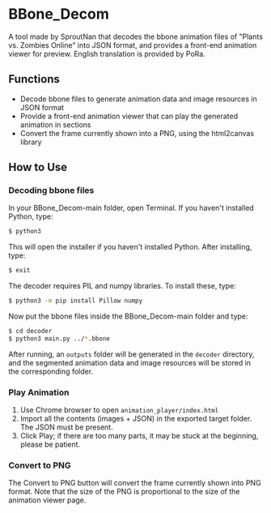 # BBone_Decom

A tool made by SproutNan that decodes the bbone animation files of "Plants vs. Zombies Online" into JSON format, and provides a front-end animation viewer for preview. English translation is provided by PoRa.

## Functions

- Decode bbone files to generate animation data and image resources in JSON format
- Provide a front-end animation viewer that can play the generated animation in sections
- Convert the frame currently shown into a PNG, using the html2canvas library

## How to Use

### Decoding bbone files

In your BBone_Decom-main folder, open Terminal. If you haven't installed Python, type:

```bash
$ python3
```

This will open the installer if you haven't installed Python. After installing, type:

```bash
$ exit
```

The decoder requires PIL and numpy libraries. To install these, type:

```bash
$ python3 -m pip install Pillow numpy
```

Now put the bbone files inside the BBone_Decom-main folder and type:

```bash
$ cd decoder
$ python3 main.py ../*.bbone
```

After running, an `outputs` folder will be generated in the `decoder` directory, and the segmented animation data and image resources will be stored in the corresponding folder.

### Play Animation

1. Use Chrome browser to open `animation_player/index.html`
2. Import all the contents (images + JSON) in the exported target folder. The JSON must be present.
3. Click Play; if there are too many parts, it may be stuck at the beginning, please be patient.

### Convert to PNG
The Convert to PNG button will convert the frame currently shown into PNG format. Note that the size of the PNG is proportional to the size of the animation viewer page.
